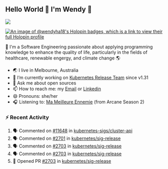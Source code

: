 ## Hello World 👋 I'm Wendy 🧃 
![](https://komarev.com/ghpvc/?username=wendy-ha18)

[![An image of @wendyha18's Holopin badges, which is a link to view their full Holopin profile](https://holopin.me/wendyha18)](https://holopin.io/@wendyha18)

🌱 I'm a Software Engineering passionate about applying programming knowledge to enhance the quality of life, particularly in the fields of healthcare, renewable engergy, and climate change 🌎

- 🌏 I live in Melbourne, Australia
- 🔭 I’m currently working on [Kubernetes Release Team](https://github.com/kubernetes/sig-release/tree/master) since v1.31
- 💬 Ask me about open sources
- 📫 How to reach me: my [Email](mailto:wendyha.sut@gmail.com) or [Linkedin](https://www.linkedin.com/in/wendyha-sut/)
- 😄 Pronouns: she/her
- 🎧 Listening to: [Ma Meilleure Ennemie](https://www.youtube.com/watch?v=1F3OGIFnW1k) (from Arcane Season 2)

### :zap: Recent Activity

<!--START_SECTION:activity-->
1. 🗣 Commented on [#11648](https://github.com/kubernetes-sigs/cluster-api/pull/11648#issuecomment-2579440022) in [kubernetes-sigs/cluster-api](https://github.com/kubernetes-sigs/cluster-api)
2. 🗣 Commented on [#2701](https://github.com/kubernetes/sig-release/issues/2701#issuecomment-2550899982) in [kubernetes/sig-release](https://github.com/kubernetes/sig-release)
3. 🗣 Commented on [#2703](https://github.com/kubernetes/sig-release/pull/2703#issuecomment-2550834161) in [kubernetes/sig-release](https://github.com/kubernetes/sig-release)
4. 🗣 Commented on [#2703](https://github.com/kubernetes/sig-release/pull/2703#issuecomment-2550808701) in [kubernetes/sig-release](https://github.com/kubernetes/sig-release)
5. 💪 Opened PR [#2703](https://github.com/kubernetes/sig-release/pull/2703) in [kubernetes/sig-release](https://github.com/kubernetes/sig-release)
<!--END_SECTION:activity-->
